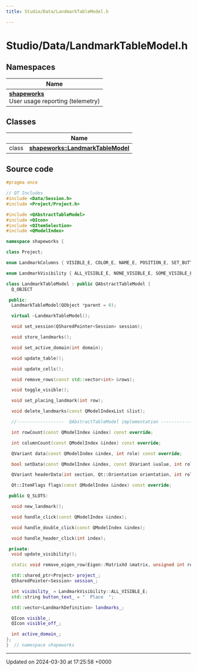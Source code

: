 ```yaml
---
title: Studio/Data/LandmarkTableModel.h

---
```


# Studio/Data/LandmarkTableModel.h



## Namespaces

| Name           |
| -------------- |
| **[shapeworks](../Namespaces/namespaceshapeworks.md)** <br>User usage reporting (telemetry)  |

## Classes

|                | Name           |
| -------------- | -------------- |
| class | **[shapeworks::LandmarkTableModel](../Classes/classshapeworks_1_1LandmarkTableModel.md)**  |




## Source code

```cpp
#pragma once

// QT Includes
#include <Data/Session.h>
#include <Project/Project.h>

#include <QAbstractTableModel>
#include <QIcon>
#include <QItemSelection>
#include <QModelIndex>

namespace shapeworks {

class Project;

enum LandmarkColumns { VISIBLE_E, COLOR_E, NAME_E, POSITION_E, SET_BUTTON_E, COMMENT_E, END_E };

enum LandmarkVisibility { ALL_VISIBLE_E, NONE_VISIBLE_E, SOME_VISIBLE_E };

class LandmarkTableModel : public QAbstractTableModel {
  Q_OBJECT

 public:
  LandmarkTableModel(QObject *parent = 0);

  virtual ~LandmarkTableModel();

  void set_session(QSharedPointer<Session> session);

  void store_landmarks();

  void set_active_domain(int domain);

  void update_table();

  void update_cells();

  void remove_rows(const std::vector<int> &rows);

  void toggle_visible();

  void set_placing_landmark(int row);

  void delete_landmarks(const QModelIndexList &list);

  //------------------  QAbstractTableModel implementation ------------------

  int rowCount(const QModelIndex &index) const override;

  int columnCount(const QModelIndex &index) const override;

  QVariant data(const QModelIndex &index, int role) const override;

  bool setData(const QModelIndex &index, const QVariant &value, int role) override;

  QVariant headerData(int section, Qt::Orientation orientation, int role) const override;

  Qt::ItemFlags flags(const QModelIndex &index) const override;

 public Q_SLOTS:

  void new_landmark();

  void handle_click(const QModelIndex &index);

  void handle_double_click(const QModelIndex &index);

  void handle_header_click(int index);

 private:
  void update_visibility();

  static void remove_eigen_row(Eigen::MatrixXd &matrix, unsigned int row_to_remove);

  std::shared_ptr<Project> project_;
  QSharedPointer<Session> session_;

  int visibility_ = LandmarkVisibility::ALL_VISIBLE_E;
  std::string button_text_ = "  Place  ";

  std::vector<LandmarkDefinition> landmarks_;

  QIcon visible_;
  QIcon visible_off_;

  int active_domain_;
};
}  // namespace shapeworks
```


-------------------------------

Updated on 2024-03-30 at 17:25:58 +0000
